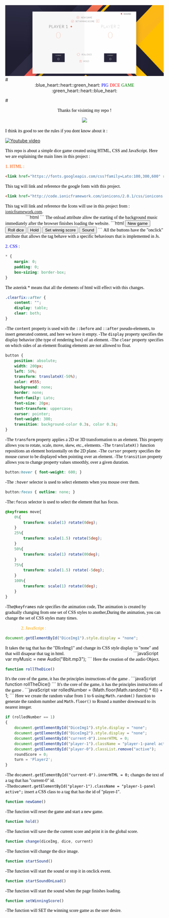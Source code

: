 <div style="text-align:center"><img src="PigGameDice.gif" /></div>
#<div align=center>:blue_heart::heart::green_heart: <span style="color:blue; font-family: 'montserrat';">PIG</span> <span style="color:red; font-family: 'montserrat';">DICE</span> <span style="color:green; font-family: 'montserrat';">GAME</span> :green_heart::heart::blue_heart:</div>  

#<div align=center><span style="color:#000; font-family: 'montserrat';">Thanks for visinting my repo ! </span></div>

<div style="text-align:center"><img src="https://media.giphy.com/media/f9GvNg0JvjA1782VMm/giphy.gif" /></div>




<span style="color:#000; font-family: 'montserrat';">I think its good to see the rules if you dont know about it :</span>

[![Youtube video](https://img.youtube.com/vi/YOUTUBE_VIDEO_ID_HERE/0.jpg)](https://www.youtube.com/watch?v=gMFMpC3mC_0)


<span style="color:#000; font-family: 'montserrat';">This repo is about a simple dice game created using HTML, CSS and JavaScript.
Here we are explaining the main lines in this project :
</span>

<span style="color:#f50; font-family: 'montserrat';">1. HTML :</span>
```html
<link href="https://fonts.googleapis.com/css?family=Lato:100,300,600" rel="stylesheet" type="text/css">
```
<span style="color:black; font-family: 'montserrat';">This tag will link and reference the google fonts with this project.</span>
```html
<link href="http://code.ionicframework.com/ionicons/2.0.1/css/ionicons.min.css" rel="stylesheet" type="text/css">
```
<span style="color:black; font-family: 'montserrat';">
This tag will link and reference the Icons will use in this project from : <a href='https://ionicframework.com'>ionicframework.com</a>. <br>
</span>

<span style="color:#fff; font-family: 'montserrat';">
This jgjggj
</span>
```html
<body onload="startSoundOnLoad()">
```
<span style="color:black; font-family: 'montserrat';">The onload attribute allow the starting of the background music immediately after the browser finishes loading the website.</span>

</span>
```html
<button class="btn-new" onclick="newGame()"><i class="ion-ios-plus-outline"></i>New game</button>
<button class="btn-roll" id="btnroll" onclick="rollTheDice()"><i class="ion-ios-loop"></i>Roll dice</button>
<button class="btn-hold" onclick="hold()"><i class="ion-ios-download-outline"></i>Hold</button>
<button class="scoreLable" onclick="setWinningScore()" id="winbtn"><i class="ion-ios-checkmark-outline"></i>Set winnig score</button>
<button class="sound" onclick="startSound()" id="soundbtn"> <i class="ion-ios-volume-high"></i> Sound</button>
```
<span style="color:black; font-family: 'montserrat';">All the buttons have the "onclick" attribute that allows the tag behave with a specific behaviours that is implemented in Js.</span>

<span style="color:blue; font-family: 'montserrat';">2. CSS :</span>

```css
* {
    margin: 0;
    padding: 0;
    box-sizing: border-box;
}
```
<span style="color:black; font-family: 'montserrat';">The asterisk * means that all the elements of html will effect with this changes.</span>


```css
.clearfix::after {
    content: "";
    display: table;
    clear: both;
}
```
<span style="color:black; font-family: 'montserrat';">-The <code>content</code> property is used with the <code>::before</code> and <code>::after</code> pseudo-elements, to insert generated content, and here we leave it empty.
-The <code>display</code> property specifies the display behavior (the type of rendering box) of an element.
-The <code>clear</code> property specifies on which sides of an element floating elements are not allowed to float.</span>

```css
button {
    position: absolute;
    width: 200px;
    left: 50%;
    transform: translateX(-50%);
    color: #555;
    background: none;
    border: none;
    font-family: Lato;
    font-size: 20px;
    text-transform: uppercase;
    cursor: pointer;
    font-weight: 300;
    transition: background-color 0.3s, color 0.3s;
}
```
<span style="color:black; font-family: 'montserrat';">-The <code>transform</code> property applies a 2D or 3D transformation to an element. This property allows you to rotate, scale, move, skew, etc., elements.
-The <code>translateX()</code> function repositions an element horizontally on the 2D plane.
-The <code>cursor</code> property specifies the mouse cursor to be displayed when pointing over an element.
-The <code>transition</code> property allows you to change property values smoothly, over a given duration.</span>

```css
button:hover { font-weight: 600; }
```
<span style="color:black; font-family: 'montserrat';">-The <code>:hover</code> selector is used to select elements when you mouse over them.</span>

```css
button:focus { outline: none; }
```
<span style="color:black; font-family: 'montserrat';">
-The<code>:focus</code> selector is used to select the element that has focus.</span>

```css
@keyframes move{
    0%{
        transform: scale(1) rotate(0deg);
    }
    25%{
        transform: scale(1.5) rotate(5deg);
    }
    50%{
        transform: scale(1) rotate(00deg);
    }
    75%{
        transform: scale(1.5) rotate(-5deg);
    }
    100%{
        transform: scale(1) rotate(0deg);
    }
}
```
<span style="color:black; font-family: 'montserrat';">
-The<code>@keyframes</code> rule specifies the animation code,
The animation is created by gradually changing from one set of CSS styles to another,During the animation, you can change the set of CSS styles many times.</span>

<span style="color:#fff; font-family: 'montserrat';">2. CSS :</span>
<span style="color:orange; font-family: 'montserrat';">2. JavaScript :</span>

```javaScript
document.getElementById("DiceImg1").style.display = "none";
```
<span style="color:black; font-family: 'montserrat';">
It takes the tag that has the "DIceImg1" and change its CSS style display to "none" and that will disapear that tag in html.</span>
<span style="color:#fff; font-family: 'montserrat';">
Here the creation of the audio Object.</span>
```javaScript
var myMusic = new Audio("8bit.mp3");
```
<span style="color:black; font-family: 'montserrat';">
Here the creation of the audio Object.</span>

```javaScript
function rollTheDice()
```
<span style="color:black; font-family: 'montserrat';">
It's the core of the game, it has the principles instructions of the game .</span>
```javaScript
function rollTheDice()
```
<span style="color:black; font-family: 'montserrat';">
It's the core of the game, it has the principles instructions of the game .</span>
```javaScript
var rolledNumber = (Math.floor(Math.random() * 6)) + 1;
```
<span style="color:black; font-family: 'montserrat';">
Here we create the random value from 1 to 6 using <code>Math.random()</code> function to generate the random number and <code>Math.floor()</code> to Round a number downward to its nearest integer.</span>

```javaScript
if (rolledNumber == 1) 
{
    document.getElementById("DiceImg1").style.display = "none";
    document.getElementById("DiceImg2").style.display = "none";
    document.getElementById("current-0").innerHTML = 0;
    document.getElementById("player-1").className = "player-1-panel active";
    document.getElementById("player-0").classList.remove("active");
    roundScore = 0;
    turn = 'Player2';
}
```
<span style="color:black; font-family: 'montserrat';">
-The <code>document.getElementById("current-0").innerHTML = 0;</code> changes the text of a tag that has "current-0" id. <br>
-The<code>document.getElementById("player-1").className = "player-1-panel active";</code> insert a CSS class to a tag that has the id of "player-1".</span>


```javaScript
function newGame()
```
<span style="color:black; font-family: 'montserrat';">
-The function will reset the game and start a new game. </span>

```javaScript
function hold()
```
<span style="color:black; font-family: 'montserrat';">
-The function will save the the current score and print it in the global score. </span>


```javaScript
function change(diceImg, dice, current)
```
<span style="color:black; font-family: 'montserrat';">
-The function will change the dice image. </span>


```javaScript
function startSound() 
```
<span style="color:black; font-family: 'montserrat';">
-The function will start the sound or stop it in onclick event. </span>

```javaScript
function startSoundOnLoad()
```
<span style="color:black; font-family: 'montserrat';">
-The function will start the sound when the page finishes loading. </span>

```javaScript
function setWinningScore()
```
<span style="color:black; font-family: 'montserrat';">
-The function will SET the winning score game as the user desire. </span>
